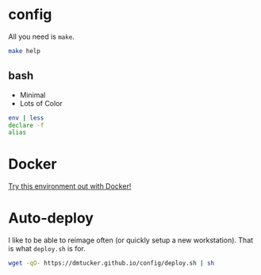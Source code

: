 # config

All you need is `make`.

``` sh
make help
```

## bash

* Minimal
* Lots of Color

``` bash
env | less
declare -f
alias
```

# Docker

[Try this environment out with Docker!](https://hub.docker.com/r/dmtucker/config/)


# Auto-deploy

I like to be able to reimage often (or quickly setup a new workstation).
That is what `deploy.sh` is for.

``` sh
wget -qO- https://dmtucker.github.io/config/deploy.sh | sh
```
